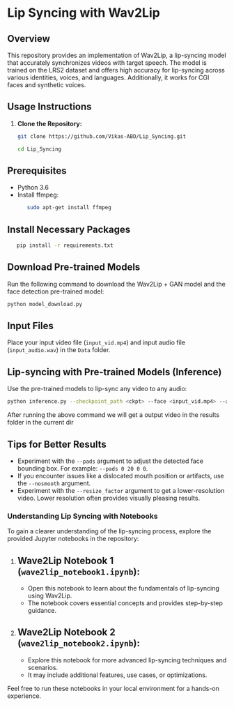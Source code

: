 # Lip Syncing with Wav2Lip

## Overview
This repository provides an implementation of Wav2Lip, a lip-syncing model that accurately synchronizes videos with target speech. The model is trained on the LRS2 dataset and offers high accuracy for lip-syncing across various identities, voices, and languages. Additionally, it works for CGI faces and synthetic voices.

## Usage Instructions
1. **Clone the Repository:**
   ```bash
   git clone https://github.com/Vikas-ABD/Lip_Syncing.git
   
   cd Lip_Syncing
   ```

## Prerequisites
- Python 3.6
- Install ffmpeg:
  ```bash
     sudo apt-get install ffmpeg
     ```
## Install Necessary Packages

```bash
   pip install -r requirements.txt
```
## Download Pre-trained Models

Run the following command to download the Wav2Lip + GAN model and the face detection pre-trained model:

```bash
python model_download.py
```

## Input Files

Place your input video file (`input_vid.mp4`) and input audio file (`input_audio.wav`) in the `Data` folder.

## Lip-syncing with Pre-trained Models (Inference)

Use the pre-trained models to lip-sync any video to any audio:

```bash
python inference.py --checkpoint_path <ckpt> --face <input_vid.mp4> --audio <input_audio.wav>
```

After running the above command we will get a output video in the results folder in the current dir

## Tips for Better Results

- Experiment with the `--pads` argument to adjust the detected face bounding box. For example: `--pads 0 20 0 0`.
- If you encounter issues like a dislocated mouth position or artifacts, use the `--nosmooth` argument.
- Experiment with the `--resize_factor` argument to get a lower-resolution video. Lower resolution often provides visually pleasing results.

### Understanding Lip Syncing with Notebooks

To gain a clearer understanding of the lip-syncing process, explore the provided Jupyter notebooks in the repository:

1. ## Wave2Lip Notebook 1 (`wave2lip_notebook1.ipynb`):
   - Open this notebook to learn about the fundamentals of lip-syncing using Wav2Lip.
   - The notebook covers essential concepts and provides step-by-step guidance.

2. ## Wave2Lip Notebook 2 (`wave2lip_notebook2.ipynb`):
   - Explore this notebook for more advanced lip-syncing techniques and scenarios.
   - It may include additional features, use cases, or optimizations.

Feel free to run these notebooks in your local environment for a hands-on experience.









